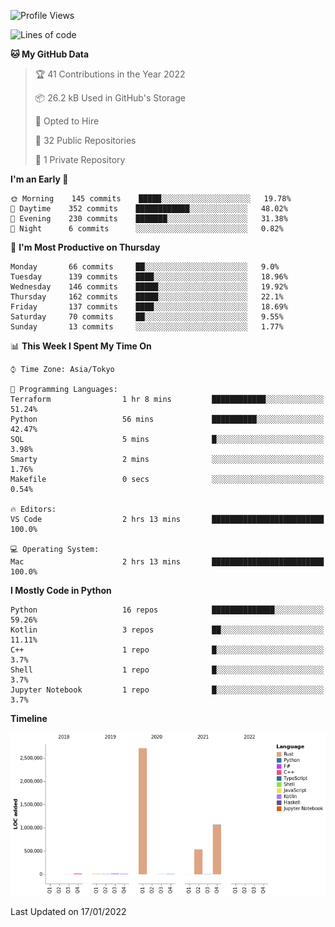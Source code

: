 <!--START_SECTION:waka-->
![Profile Views](http://img.shields.io/badge/Profile%20Views-0-blue)

![Lines of code](https://img.shields.io/badge/From%20Hello%20World%20I%27ve%20Written-4%20Million%20lines%20of%20code-blue)

**🐱 My GitHub Data** 

> 🏆 41 Contributions in the Year 2022
 > 
> 📦 26.2 kB Used in GitHub's Storage 
 > 
> 💼 Opted to Hire
 > 
> 📜 32 Public Repositories 
 > 
> 🔑 1 Private Repository 
 > 
**I'm an Early 🐤** 

```text
🌞 Morning    145 commits    █████░░░░░░░░░░░░░░░░░░░░   19.78% 
🌆 Daytime    352 commits    ████████████░░░░░░░░░░░░░   48.02% 
🌃 Evening    230 commits    ███████░░░░░░░░░░░░░░░░░░   31.38% 
🌙 Night      6 commits      ░░░░░░░░░░░░░░░░░░░░░░░░░   0.82%

```
📅 **I'm Most Productive on Thursday** 

```text
Monday       66 commits     ██░░░░░░░░░░░░░░░░░░░░░░░   9.0% 
Tuesday      139 commits    ████░░░░░░░░░░░░░░░░░░░░░   18.96% 
Wednesday    146 commits    █████░░░░░░░░░░░░░░░░░░░░   19.92% 
Thursday     162 commits    █████░░░░░░░░░░░░░░░░░░░░   22.1% 
Friday       137 commits    ████░░░░░░░░░░░░░░░░░░░░░   18.69% 
Saturday     70 commits     ██░░░░░░░░░░░░░░░░░░░░░░░   9.55% 
Sunday       13 commits     ░░░░░░░░░░░░░░░░░░░░░░░░░   1.77%

```


📊 **This Week I Spent My Time On** 

```text
⌚︎ Time Zone: Asia/Tokyo

💬 Programming Languages: 
Terraform                1 hr 8 mins         ████████████░░░░░░░░░░░░░   51.24% 
Python                   56 mins             ██████████░░░░░░░░░░░░░░░   42.47% 
SQL                      5 mins              █░░░░░░░░░░░░░░░░░░░░░░░░   3.98% 
Smarty                   2 mins              ░░░░░░░░░░░░░░░░░░░░░░░░░   1.76% 
Makefile                 0 secs              ░░░░░░░░░░░░░░░░░░░░░░░░░   0.54%

🔥 Editors: 
VS Code                  2 hrs 13 mins       █████████████████████████   100.0%

💻 Operating System: 
Mac                      2 hrs 13 mins       █████████████████████████   100.0%

```

**I Mostly Code in Python** 

```text
Python                   16 repos            ██████████████░░░░░░░░░░░   59.26% 
Kotlin                   3 repos             ██░░░░░░░░░░░░░░░░░░░░░░░   11.11% 
C++                      1 repo              █░░░░░░░░░░░░░░░░░░░░░░░░   3.7% 
Shell                    1 repo              █░░░░░░░░░░░░░░░░░░░░░░░░   3.7% 
Jupyter Notebook         1 repo              █░░░░░░░░░░░░░░░░░░░░░░░░   3.7%

```


**Timeline**

![Chart not found](https://raw.githubusercontent.com/kitagawa-hr/kitagawa-hr/main/charts/bar_graph.png) 


 Last Updated on 17/01/2022
<!--END_SECTION:waka-->

